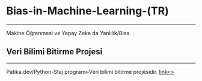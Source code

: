 # Bias-in-Machine-Learning-(TR)
----------------------------------
Makine Öğrenmesi ve Yapay Zeka da Yanlılık/Bias

## **Veri Bilimi Bitirme Projesi**
-----------------------------------
Patika.dev/Python-Staj programı-Veri bilimi bitirme projesidir.
[link<>](https://app.patika.dev/paths/staj-programi-python)
